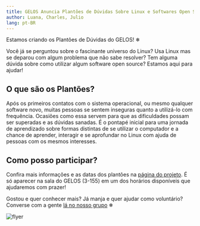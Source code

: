 ```yaml
---
title: GELOS Anuncia Plantões de Dúvidas Sobre Linux e Softwares Open Source 
author: Luana, Charles, Julio
lang: pt-BR
---
```


Estamos criando os Plantões de Dúvidas do GELOS! ❄

Você já se perguntou sobre o fascinante universo do Linux? Usa Linux mas se deparou com algum problema que não sabe resolver? Tem alguma dúvida sobre como utilizar algum software open source? Estamos aqui para ajudar!

## O que são os Plantões?

Após os primeiros contatos com o sistema operacional, ou mesmo qualquer software novo, muitas pessoas se sentem
inseguras quanto a utilizá-lo com frequência. Ocasiões como essa servem para
que as dificuldades possam ser superadas e as dúvidas sanadas. É o pontapé inicial para uma jornada de aprendizado sobre formas distintas
de se utilizar o computador e a chance de aprender,
interagir e se aprofundar no Linux com ajuda de pessoas com os mesmos
interesses.

## Como posso participar?

Confira mais informações e as datas dos plantões na [página do projeto](/projetos/plantao.html). É só aparecer na sala do GELOS (3-155) em um dos horários disponíveis que ajudaremos com prazer!

Gostou e quer conhecer mais? Já manja e quer ajudar como voluntário?
Converse com a gente [lá no nosso grupo](https://t.me/gelos_geral) ❄


![flyer]()
